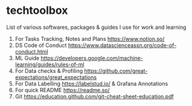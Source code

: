 # techtoolbox
List of various softwares, packages & guides I use for work and learning

1. For Tasks Tracking, Notes and Plans https://www.notion.so/
2. DS Code of Conduct https://www.datascienceassn.org/code-of-conduct.html
3. ML Guide https://developers.google.com/machine-learning/guides/rules-of-ml
4. For Data checks & Profiling https://github.com/great-expectations/great_expectations
5. For Data Labelling https://labelstud.io/ & Grafana Annotations
6. For quick README https://readme.so/
7. Git https://education.github.com/git-cheat-sheet-education.pdf
